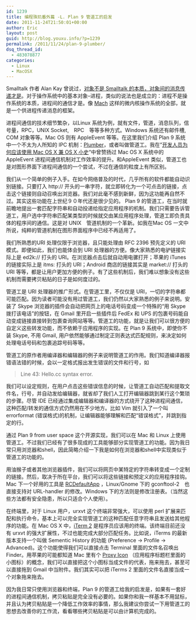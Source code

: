 ```yaml
---
id: 1239
title: 编程珠玑番外篇 -L. Plan 9 管道工的启发
date: 2011-11-24T21:50:01+00:00
author: Eric
layout: post
guid: http://blog.youxu.info/?p=1239
permalink: /2011/11/24/plan-9-plumber/
dsq_thread_id:
  - 483078877
categories:
  - Linux
  - MacOSX
---
```

Smalltalk 作者 Alan Kay 曾说过，[对象不是 Smalltalk 的本质，对象间的消息传递才是](http://lists.squeakfoundation.org/pipermail/squeak-dev/1998-October/017019.html)。对于操作系统中的基本对象&#8211;进程，类似的说法也是成立的：进程不是操作系统的本质，进程间的通信才是。像 [Mach](http://en.wikipedia.org/wiki/Mach_(kernel)) 这样的微内核操作系统的全部，就是一个供进程传递消息的框架。

进程间通信的技术细节繁杂，以Linux 系统为例，就有文件，管道，消息队列，信号量，RPC，UNIX Socket,　RPC　等等多种方式。Windows 系统还有邮件槽, COM 对象等等。Mac OS 则有 AppleEvent 等等。在这里我们介绍 Plan 9 系统中一个不太为人所知的 IPC 机制：[Plumber](http://swtch.com/plan9port/man/man4/plumber.html)，或者叫做管道工。我在&#8221;<a title="Permanent Link to 开发人员为何应该使用 Mac OS X 兼 OS X 小史" href="http://blog.youxu.info/2010/02/28/why-mac-os-x-for-programmers/" rel="bookmark">开发人员为何应该使用 Mac OS X 兼 OS X 小史</a>&#8220;中曾赞扬过 Mac OS X 系统中的 AppleEvent 进程间通信机制对工作效率的提升。和AppleEvent 类似，管道工也是对图形界面下进程间通信的一个尝试，不过在通信的粒度上有所区别。

我们从一个简单的例子入手。在如今网络普及的时代，几乎所有的软件都能自动识别链接。只要打入 http:// 开头的一串字符，就立即转化为一个可点击的链接，点击这个链接则自动召唤出浏览器。我们对此毫不感到新鲜，因为这功能再自然不过。其实这些功能在上世纪９０年代还是很少见的。 Plan 9 的管道工，在当时就前瞻地提出一套匹配字符串和自动投递给指定应用程序的机制。我们只需要告诉管道工，用户选中字符串匹配某类型的时候就交由某应用程序处理，管道工即负责具体的程序间的通信。这是对 UNIX　管道机制的一个革新。如我在Mac OS 一文中所说，纯粹的管道机制在图形界面程序中已经不再适用了。

我们所熟悉的URI 处理仅限于浏览器，且只能处理由 RFC 2396 预先定义的 URI 模式。即便如此，我们也能体会到 URI 处理器的方便。像大家熟悉的电驴链接实际上是 ed2k:// 打头的 URI。在浏览器点击后就自动用电骡打开；苹果的 iTunes 的链接实际上是 itms: 打头的 URI；Android 商店的链接其实是 market:// 打头的 URI 等等，都是让用户更加方便的例子。有了这些机制后，我们难以想象没有这些机制而需要拷贝粘贴的日子是如何度过的。

管道工是 URI 处理器的推广形式。在管道工里，不仅仅是 URI，一切的字符串都可能匹配。因为读者可能没有用过管道工，我们仍然以大家熟悉的例子来说明。安装了 Skype 浏览器的插件会自动把网页上的电话号码变成一个特殊的“用 Skype 拨打该电话”的按钮，在 Gmail 里开启一些插件后 FedEx 和 UPS 的包裹号码能自动变成链接直接转到包裹查询网站等等。管道工的功能，就是让我们可以很方便的自定义这些转发功能，而不依赖于应用程序的实现。在 Plan 9 系统中，即使你不装 Skype, 不用 Gmail, 用户依然能够通过制定正则表达式匹配规则，来决定如何处理电话号码和包裹追踪号码等等。

管道工的原作者用编译器和编辑器的例子来说明管道工的作用。我们知道编译器报错语法错的时候，会以一定格式报出发生错误的文件和行号，如

> Line 43: Hello.cc syntax error.

我们可以设定规则，在用户点击这些错误信息的时候，让管道工自动匹配和提取文件名，行号，并自动发给编辑器，就省却了我们人工打开编辑器跳到某行这个繁琐的步骤。尽管 IDE 已经通过集成编辑器和编译器的方式绕开了这种进程间通信，这种匹配/转发的通信方式仍然用在不少地方。比如 Vim 就引入了一个叫 errorformat (错误格式)的机制，让编辑器能够理解和匹配“错误格式”，并跳到指定的行。

通过 Plan 9 from user space 这个开源实现，我们可以在 Mac 和 Linux 上使用管道工。不过我们已经有了很多现成的工具能够部分实现管道工的功能。因为我日常只用浏览器和shell，因此简略介绍一下我是如何在浏览器和shell中实现类似于管道工的功能的。

用油猴子或者其他浏览器插件，我们可以将网页中某特定的字符串转变成一个定制的链接。然后，取决于所在平台，我们可以将这些链接和预定义的应用程序挂钩。Mac 下一个好用的工具是 [RCDefaultApp](http://www.rubicode.com/Software/RCDefaultApp/) ，Linux/Gnome 下的 gconftool-2　也直接支持对 URL-handler 的修改。Windows 下的方法则是修改注册表。（当然这些方法都有安全隐患，所以只适合个人使用）。

在终端里，对于 Linux 用户，urxvt 这个终端非常强大，可以使用 perl 扩展来匹配和执行命令，基本上可以完全实现管道工的这种匹配任意字符串且发送给其他程序的功能。在 Mac OS X 中，[iTerm 2](http://www.iterm2.com/#/section/home) 是程序员应该用的终端。该终端目前还没有 urxvt 的强大扩展性，不过也能完成大部分匹配任务。比如说，iTerms 的最新版本支持一个叫做 Sementic History 的功能 (Preference -> Profile -> Advanced)。这个功能使得我们可以直接点击 Terminal 里面的文件名召唤出 Finder。用苹果的可能都知道 Mac 里有个 [Proxy Icon](http://developer.apple.com/library/mac/#documentation/UserExperience/Conceptual/AppleHIGuidelines/Windows/Windows.html) （应用程序标题栏里面的小图标）的概念，我们可以直接把这个小图标当成文件的代表，拖来拖去，甚至可以直接拖到 Gmail 中当附件。我们其实可以把 iTerms 2 里面的文件名直接当成一个对象拖来拖去。

因为我日常只使用浏览器和终端，Plan 9 的管道工给我的启发是，如果有一套好的进程间通信机制，拷贝粘贴是完全没有必要的。如果你和我一样基本不用鼠标，并且认为拷贝粘贴是一个降低工作效率的事情，那么我建议你尝试一下用管道工的思想去改善你的工作流，看看哪些拷贝粘贴是可以由计算机完成的。